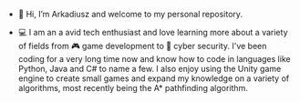 - 👋 Hi, I’m Arkadiusz and welcome to my personal repository.

- 💻 I am an a avid tech enthusiast and love learning more about a variety of fields from 🎮 game development to 🔐 cyber security. I've been coding for a very long time now and 
  know how to code in languages like Python, Java and C# to name a few. I also enjoy using the Unity game engine to create small games and expand my knowledge on a variety 
  of algorithms, most recently being the A* pathfinding algorithm.
 

